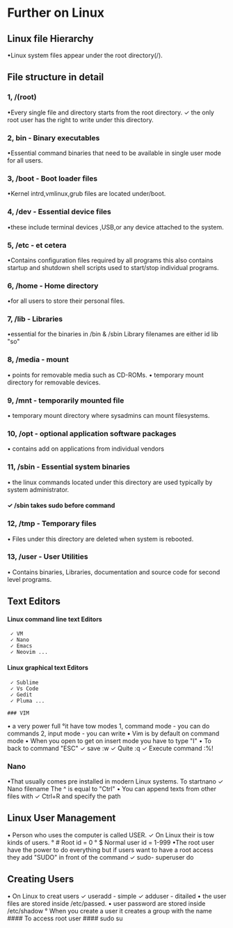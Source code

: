   # Further on Linux 
## Linux file Hierarchy
 •Linux system files appear under the root directory(/).
  
  ## File structure in detail
  ### 1, /(root)
 •Every single file and directory starts from the root directory.
   ✓ the only root user has the right to write under this directory.

  ### 2, bin - Binary executables
 •Essential command binaries that need to be available in single 
   user mode for all users.

  ### 3, /boot - Boot loader files
 •Kernel intrd,vmlinux,grub files are located under/boot.
 
  ### 4, /dev - Essential device files
 •these include terminal devices ,USB,or any device attached 
   to the system.
 
  ### 5, /etc - et cetera
 •Contains configuration files required by all programs this also
   contains startup and shutdown shell scripts used to start/stop
   individual programs.

  ### 6, /home - Home directory
 •for all users to store their personal files.
 
  ### 7, /lib - Libraries
 •essential for the binaries in /bin & /sbin 
   Library filenames are either id lib "so"

  ### 8, /media - mount
• points for removable media such as CD-ROMs.
• temporary mount directory for removable devices.
 
  ### 9, /mnt - temporarily mounted file
 • temporary mount directory where sysadmins can mount filesystems.

  ### 10, /opt - optional application software packages
 • contains add on applications from individual vendors 

  ### 11, /sbin - Essential system binaries
 • the linux commands located under this directory are used typically
    by system administrator.
   ####  ✓ /sbin takes sudo before command 

  ### 12, /tmp - Temporary files
 • Files under this directory are deleted when system is rebooted.

  ### 13, /user - User Utilities
 • Contains binaries, Libraries, documentation and source code
    for second level programs.
 
   ## Text Editors
 #### Linux command line text Editors
     ✓ VM
     ✓ Nano
     ✓ Emacs
     ✓ Neovim ...
 #### Linux graphical text Editors
     ✓ Sublime
     ✓ Vs Code
     ✓ Gedit
     ✓ Pluma ...
 
    ### VIM
 • a very power full
 °it have tow modes
  1, command mode - you can do commands
  2, input mode - you can write
• Vim is by default on command mode
• When you open to get on insert mode you have to type "I"
• To back to command "ESC"
    ✓ save   :w
    ✓ Quite  :q
    ✓ Execute command  :%!
 
  ### Nano
•That usually comes pre installed in modern Linux systems.
  To startnano
    ✓ Nano filename
   The ^ is equal to "Ctrl"
• You can append texts from other files with
    ✓ Ctrl+R and specify the path

  ## Linux User Management
 • Person who uses the computer is called USER.
  ✓ On Linux their is tow kinds of users.
     ° # Root id = 0
     ° $ Normal user id = 1-999
•The root user have the power to do everything but if users want to
  have a root access they add "SUDO" in front of the command
    ✓ sudo- superuser do

   ## Creating Users
 • On Linux to creat users
     ✓ useradd - simple 
     ✓ adduser - ditailed
• the user files are stored inside /etc/passed.
• user password are stored inside /etc/shadow
  ° When you create a user it creates a group with the name
    #### To access root user
    #### sudo su
